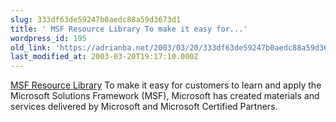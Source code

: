 ```yaml
---
slug: 333df63de59247b0aedc88a59d3673d1
title: ' MSF Resource Library To make it easy for...'
wordpress_id: 195
old_link: 'https://adrianba.net/2003/03/20/333df63de59247b0aedc88a59d3673d1/'
last_modified_at: 2003-03-20T19:17:10.000Z
---
```


[
MSF Resource Library](http://www.microsoft.com/technet/itsolutions/tandp/innsol/msfrl/default.asp) To make it easy for customers to learn and
apply the Microsoft Solutions Framework (MSF), Microsoft has
created materials and services delivered by Microsoft and Microsoft
Certified Partners.

